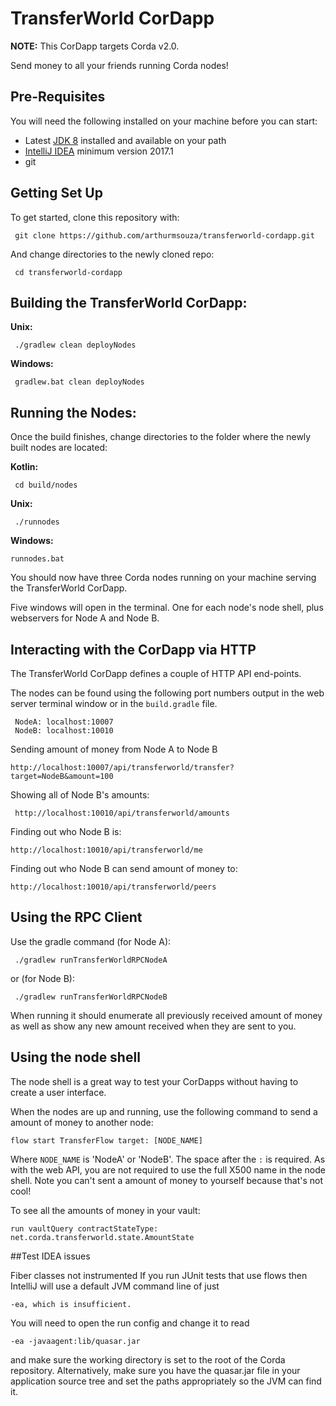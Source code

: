 # TransferWorld CorDapp

**NOTE:** This CorDapp targets Corda v2.0.

Send money to all your friends running Corda nodes!

## Pre-Requisites

You will need the following installed on your machine before you can start:

* Latest [JDK 8](http://www.oracle.com/technetwork/java/javase/downloads/jdk8-downloads-2133151.html) 
  installed and available on your path
* [IntelliJ IDEA](https://www.jetbrains.com/idea/download/) minimum version 2017.1
* git

## Getting Set Up

To get started, clone this repository with:

     git clone https://github.com/arthurmsouza/transferworld-cordapp.git

And change directories to the newly cloned repo:

     cd transferworld-cordapp

## Building the TransferWorld CorDapp:

**Unix:** 

     ./gradlew clean deployNodes

**Windows:**

     gradlew.bat clean deployNodes

## Running the Nodes:

Once the build finishes, change directories to the folder where the newly
built nodes are located:

**Kotlin:**

     cd build/nodes

**Unix:**

     ./runnodes

**Windows:**

    runnodes.bat

You should now have three Corda nodes running on your machine serving
the TransferWorld CorDapp.

Five windows will open in the terminal. One for each node's node shell, plus webservers for Node A and Node B.

## Interacting with the CorDapp via HTTP

The TransferWorld CorDapp defines a couple of HTTP API end-points.

The nodes can be found using the following port numbers output in the web server
terminal window or in the `build.gradle` file.

     NodeA: localhost:10007
     NodeB: localhost:10010

Sending amount of money from Node A to Node B 

    http://localhost:10007/api/transferworld/transfer?target=NodeB&amount=100

Showing all of Node B's amounts:

     http://localhost:10010/api/transferworld/amounts
     
Finding out who Node B is:

    http://localhost:10010/api/transferworld/me

Finding out who Node B can send amount of money to:

    http://localhost:10010/api/transferworld/peers

## Using the RPC Client

Use the gradle command (for Node A):

     ./gradlew runTransferWorldRPCNodeA
     
or (for Node B):
     
     ./gradlew runTransferWorldRPCNodeB

When running it should enumerate all previously received amount of money as well as show any new amount
received when they are sent to you.

## Using the node shell

The node shell is a great way to test your CorDapps without having to create a user interface. 

When the nodes are up and running, use the following command to send a amount of money to another node:

    flow start TransferFlow target: [NODE_NAME]
    
Where `NODE_NAME` is 'NodeA' or 'NodeB'. The space after the `:` is required. As with the web API, you are not
required to use the full X500 name in the node shell. Note you can't sent a amount of money to yourself because that's not cool!

To see all the amounts of money in your vault:

    run vaultQuery contractStateType: net.corda.transferworld.state.AmountState

##Test IDEA issues

Fiber classes not instrumented
If you run JUnit tests that use flows then IntelliJ will use a default JVM command line of just

    -ea, which is insufficient.

You will need to open the run config and change it to read

    -ea -javaagent:lib/quasar.jar

and make sure the working directory is set to the root of the Corda repository.
Alternatively, make sure you have the quasar.jar file in your application source tree and set the paths appropriately so the JVM can find it.

